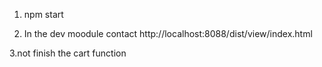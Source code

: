 
1. npm start

2. In the dev moodule contact http://localhost:8088/dist/view/index.html

3.not finish the cart function
